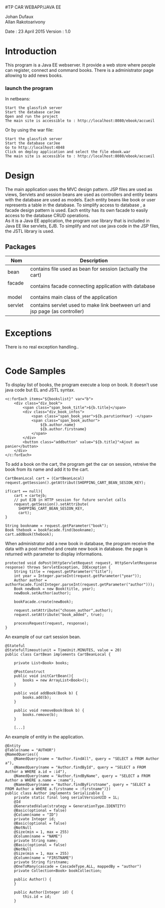 #TP CAR WEBAPP/JAVA EE

Johan Dufaux  
Allan Rakotoarivony  

Date : 23 April 2015
Version : 1.0


# Introduction

This program is a Java EE webserver. It provide a web store where people can register, connect and command books. There is a administrator page allowing to add news books.

### launch the program

In netbeans:
```
Start the glassfish server
Start the database carJee
Open and run the project
The main site is accessible to : http://localhost:8080/ebook/accueil
```
Or by using the war file:
```
Start the glassfish server
Start the database carJee
Go to http://localhost:4848
Click on deploy application and select the file ebook.war
The main site is accessible to : http://localhost:8080/ebook/accueil
```

# Design
The main application uses the MVC design pattern. JSP files are used as views, Servlets and session beans are used as controllers and entity beans with the database are used as models. 
Each entity beans like book or user represents a table in the database. To simplify access to database , a facade design pattern is used. Each entity has its own facade to easily access to the database CRUD operations.  
As it is a Java EE application, the program use library that is included in Java EE like servlets, EJB.
To simplify and not use java code in the JSP files, the JSTL library is used.

## Packages
| Nom | Description |
|-----|-------------|
| bean | contains file used as bean for session (actually the cart)|
| facade   | contains facade connecting application with database |
| model   | contains main class of the application |
| servlet  | contains servlet used to make link beetween url and jsp page (as controller) |


# Exceptions

There is no real exception handling..
```
```



# Code Samples

To display list of books, the program execute a loop on book. 
It doesn't use java code but EL and JSTL syntax.
```
<c:forEach items="${bookslist}" var="b">
    <div class="div_book">
        <span class="span_book_title">${b.title}</span>
        <div class="div_book_infos">
            <span class="span_book_year">${b.parutionYear} -</span>
            <span class="span_book_author">
                ${b.author.name}
                ${b.author.firstname}
            </span>
        </div>
        <button class="addbutton" value="${b.title}">Ajout au panier</button>
    </div>
</c:forEach>
```

To add a book on the cart, the program get the car on session, retreive the book from its name and add it to the cart.
```
CartBeanLocal cart = (CartBeanLocal) request.getSession().getAttribut(SHOPPING_CART_BEAN_SESION_KEY);
    
if(cart == null){
    cart = cartejb;  
    // put EJB in HTTP session for future servlet calls
    request.getSession().setAttribute(
      SHOPPING_CART_BEAN_SESION_KEY, 
      cart);
}

String bookname = request.getParameter("book");
Book thebook = bookfacade.find(bookname);
cart.addBook(thebook);
```



When administrator add a new book in database, the program receive the data with a post method and create new book in database. the page is returned with parameter to display informations.
```
protected void doPost(HttpServletRequest request, HttpServletResponse response) throws ServletException, IOException {
	String title = request.getParameter("title");
	int year = Integer.parseInt(request.getParameter("year"));
	Author author = authorFacade.find(Integer.parseInt(request.getParameter("author")));
	Book newBook = new Book(title, year);
	newBook.setAuthor(author);

	bookFacade.create(newBook);

	request.setAttribute("chosen_author",author);
	request.setAttribute("book_added", true);

	processRequest(request, response);
}

```

An example of our cart session bean.
```
@Stateful
@StatefulTimeout(unit = TimeUnit.MINUTES, value = 20)
public class CartBean implements CartBeanLocal {

    private List<Book> books;
    
    @PostConstruct
    public void initCartBean(){
        books = new ArrayList<Book>();
    }
    
    public void addBook(Book b) {
        books.add(b);
    }

    public void removeBook(Book b) {
        books.remove(b);
    }

    [...]
```



An example of entity in the application.
```
@Entity
@Table(name = "AUTHOR")
@NamedQueries({
    @NamedQuery(name = "Author.findAll", query = "SELECT a FROM Author a"),
    @NamedQuery(name = "Author.findById", query = "SELECT a FROM Author a WHERE a.id = :id"),
    @NamedQuery(name = "Author.findByName", query = "SELECT a FROM Author a WHERE a.name = :name"),
    @NamedQuery(name = "Author.findByFirstname", query = "SELECT a FROM Author a WHERE a.firstname = :firstname")})
public class Author implements Serializable {
    private static final long serialVersionUID = 1L;
    @Id
    @GeneratedValue(strategy = GenerationType.IDENTITY)
    @Basic(optional = false)
    @Column(name = "ID")
    private Integer id;
    @Basic(optional = false)
    @NotNull
    @Size(min = 1, max = 255)
    @Column(name = "NAME")
    private String name;
    @Basic(optional = false)
    @NotNull
    @Size(min = 1, max = 255)
    @Column(name = "FIRSTNAME")
    private String firstname;
    @OneToMany(cascade = CascadeType.ALL, mappedBy = "author")
    private Collection<Book> bookCollection;

    public Author() {
    }

    public Author(Integer id) {
        this.id = id;
    }
```


